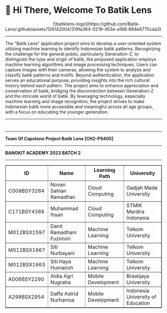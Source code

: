 # 👋 Hi There, Welcome To Batik Lens 

<html>
<img width="150px">
![batiklens-logo](https://github.com/Batik-Lens/.github/assets/126142004/319fa364-0219-453e-a168-684e6775cda3)
</img>
</html>

***
The "Batik Lens" application project aims to develop a user-oriented system utilizing machine learning to identify Indonesian batik patterns. Recognizing the challenge for the general public, particularly Generation-Z, to distinguish the type and origin of batik, the proposed application employs machine learning algorithms and image processing techniques. Users can capture images with their cameras, allowing the system to analyze and classify batik patterns and motifs. Beyond authentication, the application serves an educational purpose, providing insights into the rich cultural history behind each pattern. The project aims to enhance appreciation and conservation of batik, bridging the disconnection between Generation-Z and the intricate world of batik. By leveraging technology, especially machine learning and image recognition, the project strives to make Indonesian batik more accessible and meaningful across all age groups, with a focus on educating the younger generation.
***
#
<hr>
<html>
  <head>
    <b>Team Of Capstone Project Batik Lens [CH2-PS405]<b>
      <hr>
    <b>BANGKIT ACADEMY 2023 BATCH 2<b>
  </head>
      <br>
      <hr>
  <body>
    <table border="1px">
      <tr>
        <th>ID</th>
        <th>Name</th>
        <th>Learning Path</th>
        <th>University</th>
      </tr>
      <tr>
        <td>C008BSY3264</td>
        <td>Novan Sahlan Ramadhan</td>
        <td>Cloud Computing</td>
        <td>Gadjah Mada University</td>
      </tr>
      <tr>
        <td>C171BSY4368</td>
        <td>Muhammad Ihsan</td>
        <td>Cloud Computing</td>
        <td>STMIK Mardira Indonesia</td>
      </tr>
      <tr>
        <td>M012BSX1597</td>
        <td>Danit Ramadhani Fuzimori</td>
        <td>Machine Learning</td>
        <td>Telkom University</td>
      </tr>
      <tr>
        <td>M012BSX1667</td>
        <td>Siti Nurbayani</td>
        <td>Machine Learning</td>
        <td>Telkom University</td>
      </tr>
      <tr>
        <td>M012BSX1663</td>
        <td>Siti Haya Humairoh</td>
        <td>Machine Learning</td>
        <td>Telkom University</td>
      </tr>
      <tr>
        <td>A006BSY2290</td>
        <td>Aldia Agri Nugraha</td>
        <td>Mobile Development</td>
        <td>Brawijaya University</td>
      </tr>
      <tr>
        <td>A299BSX2954</td>
        <td>Daffa Astrid Nurhanisa</td>
        <td>Mobile Development</td>
        <td>Indonesia University of Education</td>
      </tr>
    </table>
  </body>
</html>

